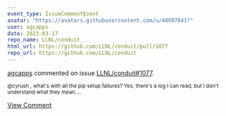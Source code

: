 ```yaml
---
event_type: IssueCommentEvent
avatar: "https://avatars.githubusercontent.com/u/48997041?"
user: agcapps
date: 2023-03-17
repo_name: LLNL/conduit
html_url: https://github.com/LLNL/conduit/pull/1077
repo_url: https://github.com/LLNL/conduit
---
```


<a href='https://github.com/agcapps' target='_blank'>agcapps</a> commented on issue <a href='https://github.com/LLNL/conduit/pull/1077' target='_blank'>LLNL/conduit#1077</a>.

<small>@cyrush , what's with all the pip setup failures?  Yes, there's a log I can read, but I don't understand what they mean....</small>

<a href='https://github.com/LLNL/conduit/pull/1077' target='_blank'>View Comment</a>